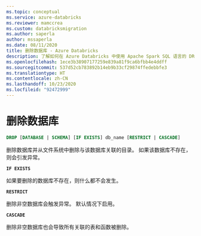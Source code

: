 ```yaml
---
ms.topic: conceptual
ms.service: azure-databricks
ms.reviewer: mamccrea
ms.custom: databricksmigration
ms.author: saperla
author: mssaperla
ms.date: 08/11/2020
title: 删除数据库 - Azure Databricks
description: 了解如何在 Azure Databricks 中使用 Apache Spark SQL 语言的 DROP DATABASE 和 DROP SCHEMA 语法。
ms.openlocfilehash: 1ece3b38907177259e839a81f9ca6bfbb4e4ddff
ms.sourcegitcommit: 537d52cb783892b14eb9b33cf29874ffedebbfe3
ms.translationtype: HT
ms.contentlocale: zh-CN
ms.lasthandoff: 10/23/2020
ms.locfileid: "92472999"
---
```

# <a name="drop-database"></a>删除数据库

```sql
DROP [DATABASE | SCHEMA] [IF EXISTS] db_name [RESTRICT | CASCADE]
```

删除数据库并从文件系统中删除与该数据库关联的目录。 如果该数据库不存在，则会引发异常。

**`IF EXISTS`**

如果要删除的数据库不存在，则什么都不会发生。

**`RESTRICT`**

删除非空数据库会触发异常。 默认情况下启用。

**`CASCADE`**

删除非空数据库也会导致所有关联的表和函数被删除。